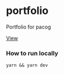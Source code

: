 # portfolio

Portfolio for pacog

[View](https://pacog.github.io/portfolio/)

### How to run locally

```
yarn && yarn dev
```

